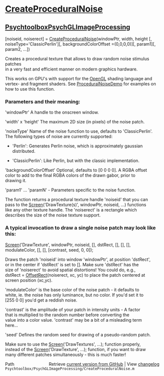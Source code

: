 # [CreateProceduralNoise](CreateProceduralNoise)
## [Psychtoolbox](Psychtoolbox)[PsychGLImageProcessing](PsychGLImageProcessing)

[noiseid, noiserect] = [CreateProceduralNoise](CreateProceduralNoise)(windowPtr, width, height [, noiseType='ClassicPerlin'][, backgroundColorOffset =(0,0,0,0)][, param1][, param2, ...])  
  
Creates a procedural texture that allows to draw random noise stimulus patches  
in a very fast and efficient manner on modern graphics hardware.  
  
This works on GPU's with support for the [OpenGL](OpenGL) shading language and  
vertex- and fragment shaders. See [ProceduralNoiseDemo](ProceduralNoiseDemo) for examples on how to use this function.  
  
  
### Parameters and their meaning:  
  
'windowPtr' A handle to the onscreen window.  
  
  
'width' x 'height' The maximum 2D size (in pixels) of the noise patch.  
  
  
'noiseType' Name of the noise function to use, defaults to 'ClassicPerlin'.  
The following types of noise are currently supported:  
  
- 'Perlin': Generates Perlin noise, which is approximately gaussian  
            distributed.  
  
- 'ClassicPerlin': Like Perlin, but with the classic implementation.  
  
  
'backgroundColorOffset' Optional, defaults to [0 0 0 0]. A RGBA offset  
color to add to the final RGBA colors of the drawn gabor, prior to  
drawing it.  
  
  
'param1' ... 'paramN' - Parameters specific to the noise function.  
  
  
The function returns a procedural texture handle 'noiseid' that you can  
pass to the [Screen](Screen)('DrawTexture(s)', windowPtr, noiseid, ...) functions  
like any other texture handle. The 'noiserect' is a rectangle which  
describes the size of the noise texture support.  
  
### A typical invocation to draw a single noise patch may look like this:  
  
[Screen](Screen)('DrawTexture', windowPtr, noiseid, [], dstRect, [], [], [],  
modulateColor, [], [], [contrast, seed, 0, 0]);  
  
Draws the patch 'noiseid' into window 'windowPtr', at position 'dstRect',  
or in the center if 'dstRect' is set to []. Make sure 'dstRect' has the  
size of 'noiserect' to avoid spatial distortions! You could do, e.g.,  
dstRect = [OffsetRect](OffsetRect)(noiserect, xc, yc) to place the patch centered at  
screen position (xc,yc).  
  
  
'modulateColor' is the base color of the noise patch - it defaults to  
white, ie. the noise has only luminance, but no color. If you'd set it to  
[255 0 0] you'd get a reddish noise.  
  
  
'contrast' is the amplitude of your patch in intensity units - A factor  
that is multiplied to the random number before converting the  
value into a color value. 'contrast' may be a bit of a misleading term  
here...  
  
'seed' Defines the random seed for drawing of a pseudo-random patch.  
  
Make sure to use the [Screen](Screen)('DrawTextures', ...); function properly,  
instead of the [Screen](Screen)('DrawTexture', ...); function, if you want to draw  
many different patches simultaneously - this is much faster!  
  




<div class="code_header" style="text-align:right;">
  <span style="float:left;">Path&nbsp;&nbsp;</span> <span class="counter">Retrieve <a href=
  "https://raw.github.com/Psychtoolbox-3/Psychtoolbox-3/beta/Psychtoolbox/PsychGLImageProcessing/CreateProceduralNoise.m">current version from GitHub</a> | View <a href=
  "https://github.com/Psychtoolbox-3/Psychtoolbox-3/commits/beta/Psychtoolbox/PsychGLImageProcessing/CreateProceduralNoise.m">changelog</a></span>
</div>
<div class="code">
  <code>Psychtoolbox/PsychGLImageProcessing/CreateProceduralNoise.m</code>
</div>

